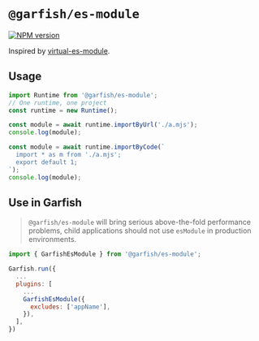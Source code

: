 # `@garfish/es-module`

[![NPM version](https://img.shields.io/npm/v/@garfish/es-module.svg?style=flat-square)](https://www.npmjs.com/package/@garfish/es-module)

Inspired by [virtual-es-module](https://github.com/imtaotao/virtual-es-module).

## Usage

```js
import Runtime from '@garfish/es-module';
// One runtime, one project
const runtime = new Runtime();

const module = await runtime.importByUrl('./a.mjs');
console.log(module);

const module = await runtime.importByCode(`
  import * as m from './a.mjs';
  export default 1;
`);
console.log(module);
```

## Use in Garfish

> `@garfish/es-module` will bring serious above-the-fold performance problems, child applications should not use `esModule` in production environments.

```js
import { GarfishEsModule } from '@garfish/es-module';

Garfish.run({
  ...
  plugins: [
    ...
    GarfishEsModule({
      excludes: ['appName'],
    }),
  ],
})
```
